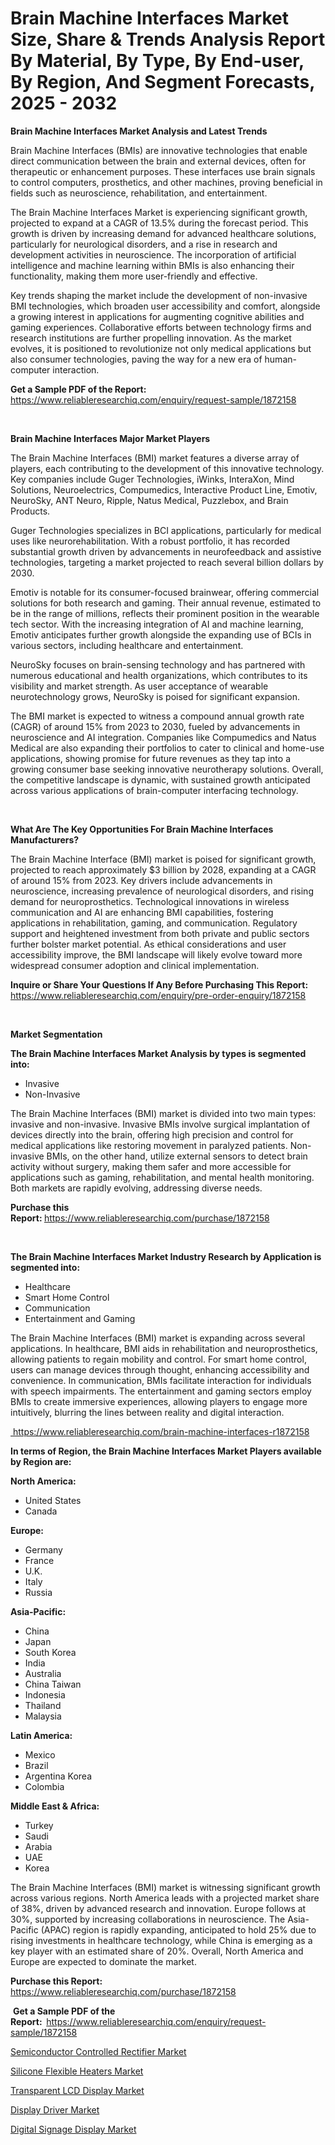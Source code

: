 <p><h1>Brain Machine Interfaces Market Size, Share & Trends Analysis Report By Material, By Type, By End-user, By Region, And Segment Forecasts, 2025 - 2032</h1></p><p><strong>Brain Machine Interfaces Market Analysis and Latest Trends</strong></p>
<p><p>Brain Machine Interfaces (BMIs) are innovative technologies that enable direct communication between the brain and external devices, often for therapeutic or enhancement purposes. These interfaces use brain signals to control computers, prosthetics, and other machines, proving beneficial in fields such as neuroscience, rehabilitation, and entertainment.</p><p>The Brain Machine Interfaces Market is experiencing significant growth, projected to expand at a CAGR of 13.5% during the forecast period. This growth is driven by increasing demand for advanced healthcare solutions, particularly for neurological disorders, and a rise in research and development activities in neuroscience. The incorporation of artificial intelligence and machine learning within BMIs is also enhancing their functionality, making them more user-friendly and effective.</p><p>Key trends shaping the market include the development of non-invasive BMI technologies, which broaden user accessibility and comfort, alongside a growing interest in applications for augmenting cognitive abilities and gaming experiences. Collaborative efforts between technology firms and research institutions are further propelling innovation. As the market evolves, it is positioned to revolutionize not only medical applications but also consumer technologies, paving the way for a new era of human-computer interaction.</p></p>
<p><strong>Get a Sample PDF of the Report:&nbsp;</strong> <a href="https://www.reliableresearchiq.com/enquiry/request-sample/1872158?utm_campaign=1082&utm_medium=2&utm_source=Github&utm_content=ia&utm_term=06042025&utm_id=brain-machine-interfaces">https://www.reliableresearchiq.com/enquiry/request-sample/1872158</a></p>
<p>&nbsp;</p>
<p><strong>Brain Machine Interfaces Major Market Players</strong></p>
<p><p>The Brain Machine Interfaces (BMI) market features a diverse array of players, each contributing to the development of this innovative technology. Key companies include Guger Technologies, iWinks, InteraXon, Mind Solutions, Neuroelectrics, Compumedics, Interactive Product Line, Emotiv, NeuroSky, ANT Neuro, Ripple, Natus Medical, Puzzlebox, and Brain Products.</p><p>Guger Technologies specializes in BCI applications, particularly for medical uses like neurorehabilitation. With a robust portfolio, it has recorded substantial growth driven by advancements in neurofeedback and assistive technologies, targeting a market projected to reach several billion dollars by 2030.</p><p>Emotiv is notable for its consumer-focused brainwear, offering commercial solutions for both research and gaming. Their annual revenue, estimated to be in the range of millions, reflects their prominent position in the wearable tech sector. With the increasing integration of AI and machine learning, Emotiv anticipates further growth alongside the expanding use of BCIs in various sectors, including healthcare and entertainment.</p><p>NeuroSky focuses on brain-sensing technology and has partnered with numerous educational and health organizations, which contributes to its visibility and market strength. As user acceptance of wearable neurotechnology grows, NeuroSky is poised for significant expansion.</p><p>The BMI market is expected to witness a compound annual growth rate (CAGR) of around 15% from 2023 to 2030, fueled by advancements in neuroscience and AI integration. Companies like Compumedics and Natus Medical are also expanding their portfolios to cater to clinical and home-use applications, showing promise for future revenues as they tap into a growing consumer base seeking innovative neurotherapy solutions. Overall, the competitive landscape is dynamic, with sustained growth anticipated across various applications of brain-computer interfacing technology.</p></p>
<p>&nbsp;</p>
<p><strong>What Are The Key Opportunities For Brain Machine Interfaces Manufacturers?</strong></p>
<p><p>The Brain Machine Interface (BMI) market is poised for significant growth, projected to reach approximately $3 billion by 2028, expanding at a CAGR of around 15% from 2023. Key drivers include advancements in neuroscience, increasing prevalence of neurological disorders, and rising demand for neuroprosthetics. Technological innovations in wireless communication and AI are enhancing BMI capabilities, fostering applications in rehabilitation, gaming, and communication. Regulatory support and heightened investment from both private and public sectors further bolster market potential. As ethical considerations and user accessibility improve, the BMI landscape will likely evolve toward more widespread consumer adoption and clinical implementation.</p></p>
<p><strong>Inquire or Share Your Questions If Any Before Purchasing This Report:</strong> <a href="https://www.reliableresearchiq.com/enquiry/pre-order-enquiry/1872158?utm_campaign=1082&utm_medium=2&utm_source=Github&utm_content=ia&utm_term=06042025&utm_id=brain-machine-interfaces">https://www.reliableresearchiq.com/enquiry/pre-order-enquiry/1872158</a></p>
<p>&nbsp;</p>
<p><strong>Market Segmentation</strong></p>
<p><strong>The Brain Machine Interfaces Market Analysis by types is segmented into:</strong></p>
<p><ul><li>Invasive</li><li>Non-Invasive</li></ul></p>
<p><p>The Brain Machine Interfaces (BMI) market is divided into two main types: invasive and non-invasive. Invasive BMIs involve surgical implantation of devices directly into the brain, offering high precision and control for medical applications like restoring movement in paralyzed patients. Non-invasive BMIs, on the other hand, utilize external sensors to detect brain activity without surgery, making them safer and more accessible for applications such as gaming, rehabilitation, and mental health monitoring. Both markets are rapidly evolving, addressing diverse needs.</p></p>
<p><strong>Purchase this Report:&nbsp;</strong><a href="https://www.reliableresearchiq.com/purchase/1872158?utm_campaign=1082&utm_medium=2&utm_source=Github&utm_content=ia&utm_term=06042025&utm_id=brain-machine-interfaces">https://www.reliableresearchiq.com/purchase/1872158</a></p>
<p>&nbsp;</p>
<p><strong>The Brain Machine Interfaces Market Industry Research by Application is segmented into:</strong></p>
<p><ul><li>Healthcare</li><li>Smart Home Control</li><li>Communication</li><li>Entertainment and Gaming</li></ul></p>
<p><p>The Brain Machine Interfaces (BMI) market is expanding across several applications. In healthcare, BMI aids in rehabilitation and neuroprosthetics, allowing patients to regain mobility and control. For smart home control, users can manage devices through thought, enhancing accessibility and convenience. In communication, BMIs facilitate interaction for individuals with speech impairments. The entertainment and gaming sectors employ BMIs to create immersive experiences, allowing players to engage more intuitively, blurring the lines between reality and digital interaction.</p></p>
<p><a href="https://www.reliableresearchiq.com/brain-machine-interfaces-r1872158?utm_campaign=1082&utm_medium=2&utm_source=Github&utm_content=ia&utm_term=06042025&utm_id=brain-machine-interfaces">&nbsp;https://www.reliableresearchiq.com/brain-machine-interfaces-r1872158</a></p>
<p><strong>In terms of Region, the Brain Machine Interfaces Market Players available by Region are:</strong></p>
<p>
    <p> <strong> North America: </strong>
        <ul>
            <li>United States</li>
            <li>Canada</li>
        </ul>
        </p> 
    <p> <strong> Europe: </strong>
        <ul>
            <li>Germany</li>
            <li>France</li>
            <li>U.K.</li>
            <li>Italy</li>
            <li>Russia</li>
        </ul>
        </p> 
    <p> <strong> Asia-Pacific: </strong>
        <ul>
            <li>China</li>
            <li>Japan</li>
            <li>South Korea</li>
            <li>India</li>
            <li>Australia</li>
            <li>China Taiwan</li>
            <li>Indonesia</li>
            <li>Thailand</li>
            <li>Malaysia</li>
        </ul>
        </p> 
    <p> <strong> Latin America: </strong>
        <ul>
            <li>Mexico</li>
            <li>Brazil</li>
            <li>Argentina Korea</li>
            <li>Colombia</li>
        </ul>
        </p> 
    <p> <strong> Middle East & Africa: </strong>
        <ul>
            <li>Turkey</li>
            <li>Saudi</li>
            <li>Arabia</li>
            <li>UAE</li>
            <li>Korea</li>
        </ul>
    </p>
    </p>
<p><p>The Brain Machine Interfaces (BMI) market is witnessing significant growth across various regions. North America leads with a projected market share of 38%, driven by advanced research and innovation. Europe follows at 30%, supported by increasing collaborations in neuroscience. The Asia-Pacific (APAC) region is rapidly expanding, anticipated to hold 25% due to rising investments in healthcare technology, while China is emerging as a key player with an estimated share of 20%. Overall, North America and Europe are expected to dominate the market.</p></p>
<p><strong>Purchase this Report: </strong><a href="https://www.reliableresearchiq.com/purchase/1872158?utm_campaign=1082&utm_medium=2&utm_source=Github&utm_content=ia&utm_term=06042025&utm_id=brain-machine-interfaces">https://www.reliableresearchiq.com/purchase/1872158</a></p>
<p>&nbsp;<strong>Get a Sample PDF of the Report:&nbsp;&nbsp;</strong><a href="https://www.reliableresearchiq.com/enquiry/request-sample/1872158?utm_campaign=1082&utm_medium=2&utm_source=Github&utm_content=ia&utm_term=06042025&utm_id=brain-machine-interfaces">https://www.reliableresearchiq.com/enquiry/request-sample/1872158</a></p>
<p><strong></strong></p>
<p><p><a href="https://github.com/gambokaiohjr/Market-Research-Report-List-1/blob/main/semiconductor-controlled-rectifier-market.md?utm_campaign=1082&utm_medium=2&utm_source=Github&utm_content=ia&utm_term=06042025&utm_id=brain-machine-interfaces">Semiconductor Controlled Rectifier Market</a></p><p><a href="https://github.com/monacaquddus/Market-Research-Report-List-1/blob/main/silicone-flexible-heaters-market.md?utm_campaign=1082&utm_medium=2&utm_source=Github&utm_content=ia&utm_term=06042025&utm_id=brain-machine-interfaces">Silicone Flexible Heaters Market</a></p><p><a href="https://github.com/mgapeak/Market-Research-Report-List-1/blob/main/transparent-lcd-display-market.md?utm_campaign=1082&utm_medium=2&utm_source=Github&utm_content=ia&utm_term=06042025&utm_id=brain-machine-interfaces">Transparent LCD Display Market</a></p><p><a href="https://github.com/aijazdeitzbq/Market-Research-Report-List-1/blob/main/display-driver-market.md?utm_campaign=1082&utm_medium=2&utm_source=Github&utm_content=ia&utm_term=06042025&utm_id=brain-machine-interfaces">Display Driver Market</a></p><p><a href="https://github.com/owaysusing/Market-Research-Report-List-1/blob/main/digital-signage-display-market.md?utm_campaign=1082&utm_medium=2&utm_source=Github&utm_content=ia&utm_term=06042025&utm_id=brain-machine-interfaces">Digital Signage Display Market</a></p></p>